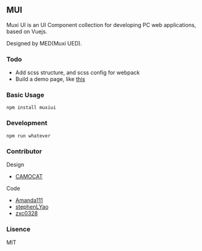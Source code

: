 ## MUI

Muxi UI is an UI Component collection for developing PC web applications, based on Vuejs.

Designed by MED(Muxi UED).

### Todo

+ Add scss structure, and scss config for webpack
+ Build a demo page, like [this](http://element.eleme.io)

### Basic Usage

`npm install muxiui`


### Development

`npm run whatever`

### Contributor 

Design 

+ [CAMOCAT](http://camocat.me)

Code

+ [Amanda111](https://github.com/amanda111)
+ [stephenLYao](https://github.com/stephenLYao)
+ [zxc0328](https://github.com/zxc0328)

### Lisence

MIT
